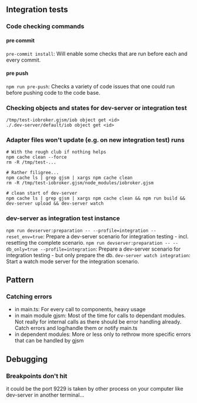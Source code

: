 ## Integration tests

### Code checking commands

#### pre commit

`pre-commit install`: Will enable some checks that are run before each and every commit.

#### pre push

`npm run pre-push`: Checks a variety of code issues that one could run before pushing code to the code base.

### Checking objects and states for dev-server or integration test

```
/tmp/test-iobroker.gjsm/iob object get <id>
./.dev-server/default/iob object get <id>
```

### Adapter files won't update (e.g. on new integration test) runs

```
# With the rough club if nothing helps
npm cache clean --force
rm -R /tmp/test-...

# Rather filigree...
npm cache ls | grep gjsm | xargs npm cache clean
rm -R /tmp/test-iobroker.gjsm/node_modules/iobroker.gjsm

# clean start of dev-server
npm cache ls | grep gjsm | xargs npm cache clean && npm run build && dev-server upload && dev-server watch
```

### dev-server as integration test instance

`npm run devserver:preparation -- --profile=integration --reset_env=true`: Prepare a dev-server scenario for integration testing - incl. resetting the complete scenario.
`npm run devserver:preparation -- --db_only=true --profile=integration`: Prepare a dev-server scenario for integration testing - but only prepare the db.
`dev-server watch integration`: Start a watch mode server for the integration scenario.

## Pattern

### Catching errors

- in main.ts: For every call to components, heavy usage
- in main module gjsm: Most of the time for calls to dependant modules. Not really for internal calls as there should be error handling already. Catch errors and log/handle them or notify main.ts
- in dependent modules: More or less only to rethrow more specific errors that can be handled by gjsm

## Debugging

### Breakpoints don't hit

it could be the port 9229 is taken by other process on your computer like dev-server in another terminal...
